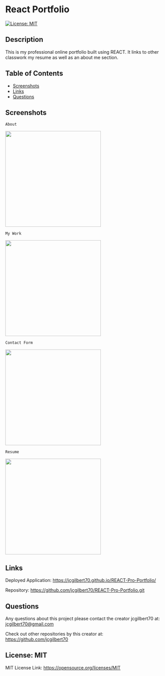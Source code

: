 
  # React Portfolio
  
  [![License: MIT](https://img.shields.io/badge/License-MIT-yellow.svg)](https://opensource.org/licenses/MIT)
  

  ## Description
  
 This is my professional online portfolio built using REACT. It links to other classwork my resume as well as an about me section.
 
  ## Table of Contents
  - [Screenshots](#screenshots)
  - [Links](#links)
  - [Questions](#questions)
  

 


  ## Screenshots

  ```About```

  <img src="./assets/img/about.PNG" width="300">

  ```My Work```

  <img src="./assets/img/work.PNG" width="300">

  ```Contact Form```

  <img src="./assets/img/contact.PNG" width="300">

  ```Resume```

  <img src="./assets/img/resume.PNG" width="300">
  

  ## Links

  Deployed Application: 
  https://jcgilbert70.github.io/REACT-Pro-Portfolio/

  Repository: 
  https://github.com/jcgilbert70/REACT-Pro-Portfolio.git


  ## Questions
  Any questions about this project please contact the creator jcgilbert70 at:
  jcgilbert70@gmail.com
  

  Check out other repositories by this creator at: https://github.com/jcgilbert70
  

  ## License: MIT
  
 
  MIT License Link: https://opensource.org/licenses/MIT

  
